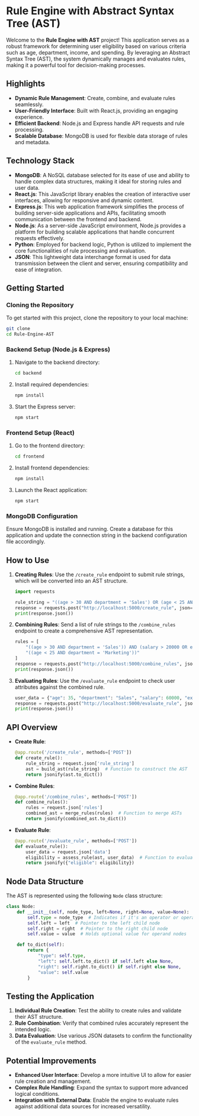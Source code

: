 # Rule Engine with Abstract Syntax Tree (AST)

Welcome to the **Rule Engine with AST** project! This application serves as a robust framework for determining user eligibility based on various criteria such as age, department, income, and spending. By leveraging an Abstract Syntax Tree (AST), the system dynamically manages and evaluates rules, making it a powerful tool for decision-making processes.

## Highlights
- **Dynamic Rule Management**: Create, combine, and evaluate rules seamlessly.
- **User-Friendly Interface**: Built with React.js, providing an engaging experience.
- **Efficient Backend**: Node.js and Express handle API requests and rule processing.
- **Scalable Database**: MongoDB is used for flexible data storage of rules and metadata.

## Technology Stack
- **MongoDB**: A NoSQL database selected for its ease of use and ability to handle complex data structures, making it ideal for storing rules and user data.
- **React.js**: This JavaScript library enables the creation of interactive user interfaces, allowing for responsive and dynamic content.
- **Express.js**: This web application framework simplifies the process of building server-side applications and APIs, facilitating smooth communication between the frontend and backend.
- **Node.js**: As a server-side JavaScript environment, Node.js provides a platform for building scalable applications that handle concurrent requests effectively.
- **Python**: Employed for backend logic, Python is utilized to implement the core functionalities of rule processing and evaluation.
- **JSON**: This lightweight data interchange format is used for data transmission between the client and server, ensuring compatibility and ease of integration.

## Getting Started

### Cloning the Repository
To get started with this project, clone the repository to your local machine:
```bash
git clone 
cd Rule-Engine-AST
```

### Backend Setup (Node.js & Express)
1. Navigate to the backend directory:
   ```bash
   cd backend
   ```
2. Install required dependencies:
   ```bash
   npm install
   ```
3. Start the Express server:
   ```bash
   npm start
   ```

### Frontend Setup (React)
1. Go to the frontend directory:
   ```bash
   cd frontend
   ```
2. Install frontend dependencies:
   ```bash
   npm install
   ```
3. Launch the React application:
   ```bash
   npm start
   ```

### MongoDB Configuration
Ensure MongoDB is installed and running. Create a database for this application and update the connection string in the backend configuration file accordingly.

## How to Use

1. **Creating Rules**: Use the `/create_rule` endpoint to submit rule strings, which will be converted into an AST structure.
   ```python
   import requests

   rule_string = "((age > 30 AND department = 'Sales') OR (age < 25 AND department = 'Marketing')) AND (salary > 50000 OR experience > 5)"
   response = requests.post("http://localhost:5000/create_rule", json={"rule_string": rule_string})
   print(response.json())
   ```

2. **Combining Rules**: Send a list of rule strings to the `/combine_rules` endpoint to create a comprehensive AST representation.
   ```python
   rules = [
       "((age > 30 AND department = 'Sales')) AND (salary > 20000 OR experience > 5)",
       "((age < 25 AND department = 'Marketing'))"
   ]
   response = requests.post("http://localhost:5000/combine_rules", json={"rules": rules})
   print(response.json())
   ```

3. **Evaluating Rules**: Use the `/evaluate_rule` endpoint to check user attributes against the combined rule.
   ```python
   user_data = {"age": 35, "department": "Sales", "salary": 60000, "experience": 3}
   response = requests.post("http://localhost:5000/evaluate_rule", json={"data": user_data})
   print(response.json())
   ```

## API Overview

- **Create Rule**:
   ```python
   @app.route('/create_rule', methods=['POST'])
   def create_rule():
       rule_string = request.json['rule_string']
       ast = build_ast(rule_string)  # Function to construct the AST
       return jsonify(ast.to_dict())
   ```

- **Combine Rules**:
   ```python
   @app.route('/combine_rules', methods=['POST'])
   def combine_rules():
       rules = request.json['rules']
       combined_ast = merge_rules(rules)  # Function to merge ASTs
       return jsonify(combined_ast.to_dict())
   ```

- **Evaluate Rule**:
   ```python
   @app.route('/evaluate_rule', methods=['POST'])
   def evaluate_rule():
       user_data = request.json['data']
       eligibility = assess_rule(ast, user_data)  # Function to evaluate the AST
       return jsonify({"eligible": eligibility})
   ```

## Node Data Structure

The AST is represented using the following `Node` class structure:
```python
class Node:
    def __init__(self, node_type, left=None, right=None, value=None):
        self.type = node_type  # Indicates if it's an operator or operand
        self.left = left  # Pointer to the left child node
        self.right = right  # Pointer to the right child node
        self.value = value  # Holds optional value for operand nodes

    def to_dict(self):
        return {
            "type": self.type,
            "left": self.left.to_dict() if self.left else None,
            "right": self.right.to_dict() if self.right else None,
            "value": self.value
        }
```

## Testing the Application

1. **Individual Rule Creation**: Test the ability to create rules and validate their AST structure.
2. **Rule Combination**: Verify that combined rules accurately represent the intended logic.
3. **Data Evaluation**: Use various JSON datasets to confirm the functionality of the `evaluate_rule` method.

## Potential Improvements
- **Enhanced User Interface**: Develop a more intuitive UI to allow for easier rule creation and management.
- **Complex Rule Handling**: Expand the syntax to support more advanced logical conditions.
- **Integration with External Data**: Enable the engine to evaluate rules against additional data sources for increased versatility.
